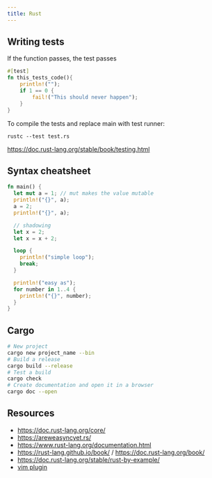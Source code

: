 ```yaml
---
title: Rust
---
```


## Writing tests

If the function passes, the test passes

```rust
#[test]
fn this_tests_code(){
	println!("");
	if 1 == 0 {
		fail!("This should never happen");
	}
}
```

To compile the tests and replace main with test runner:

``rustc --test test.rs``

<https://doc.rust-lang.org/stable/book/testing.html>

## Syntax cheatsheet

```rust
fn main() {
  let mut a = 1; // mut makes the value mutable
  println!("{}", a);
  a = 2;
  println!("{}", a);

  // shadowing
  let x = 2;
  let x = x + 2;

  loop {
    println!("simple loop");
    break;
  }

  println!("easy as");
  for number in 1..4 {
    println!("{}", number);
  }
}
```

## Cargo

```bash
# New project
cargo new project_name --bin
# Build a release
cargo build --release
# Test a build
cargo check
# Create documentation and open it in a browser
cargo doc --open
```

## Resources

* <https://doc.rust-lang.org/core/>
* <https://areweasyncyet.rs/>
* <https://www.rust-lang.org/documentation.html>
* <https://rust-lang.github.io/book/> / <https://doc.rust-lang.org/book/>
* <https://doc.rust-lang.org/stable/rust-by-example/>
* [vim plugin](https://github.com/rust-lang/rust.vim)

<!-- TODO
* Using rand crate 0.7+
* rust fmt
-->
